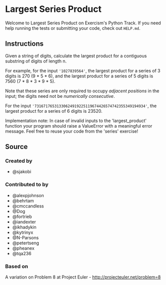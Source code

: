 # Largest Series Product

Welcome to Largest Series Product on Exercism's Python Track.
If you need help running the tests or submitting your code, check out `HELP.md`.

## Instructions

Given a string of digits, calculate the largest product for a contiguous
substring of digits of length n.

For example, for the input `'1027839564'`, the largest product for a
series of 3 digits is 270 (9 * 5 * 6), and the largest product for a
series of 5 digits is 7560 (7 * 8 * 3 * 9 * 5).

Note that these series are only required to occupy *adjacent positions*
in the input; the digits need not be *numerically consecutive*.

For the input `'73167176531330624919225119674426574742355349194934'`,
the largest product for a series of 6 digits is 23520.

Implementation note:
In case of invalid inputs to the 'largest_product' function
your program should raise a ValueError with a meaningful error message.
Feel free to reuse your code from the 'series' exercise!

## Source

### Created by

- @sjakobi

### Contributed to by

- @alexpjohnson
- @behrtam
- @cmccandless
- @Dog
- @fortrieb
- @iandexter
- @ikhadykin
- @kytrinyx
- @N-Parsons
- @petertseng
- @pheanex
- @tqa236

### Based on

A variation on Problem 8 at Project Euler - http://projecteuler.net/problem=8